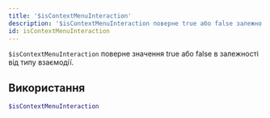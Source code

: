 ```yaml
---
title: '$isContextMenuInteraction'
description: '$isContextMenuInteraction поверне true або false залежно від типу взаємодії.'
id: isContextMenuInteraction
---
```


`$isContextMenuInteraction` поверне значення true або false в залежності від типу взаємодії.

## Використання

```php
$isContextMenuInteraction
```